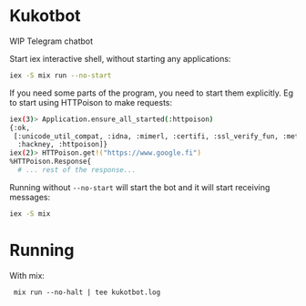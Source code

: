 # Kukotbot

WIP Telegram chatbot

Start iex interactive shell, without starting any applications:

```bash
iex -S mix run --no-start
```

If you need some parts of the program, you need to start them explicitly.
Eg to start using HTTPoison to make requests:
```bash
iex(3)> Application.ensure_all_started(:httpoison)
{:ok,
 [:unicode_util_compat, :idna, :mimerl, :certifi, :ssl_verify_fun, :metrics,
  :hackney, :httpoison]}
iex(2)> HTTPoison.get!("https://www.google.fi")
%HTTPoison.Response{
  # ... rest of the response...
```

Running without `--no-start` will start the bot and it will start receiving messages:

```bash
iex -S mix
```

# Running

With mix:
```
 mix run --no-halt | tee kukotbot.log
 ```
